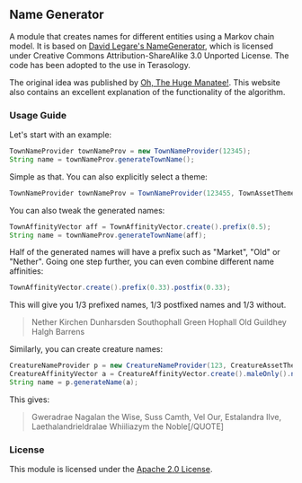 
## Name Generator

A module that creates names for different entities using a Markov chain model.
It is based on [David Legare's NameGenerator](https://github.com/excaliburHisSheath/NameGenerator), which is licensed under Creative Commons Attribution-ShareAlike 3.0 Unported License.
The code has been adopted to the use in Terasology.

The original idea was published by [Oh, The Huge Manatee!](http://ohthehugemanatee.net/2009/10/the-magical-word-o-matic-or-markov-text-analysis-for-fun-and-non-profit/).
This website also contains an excellent explanation of the functionality of the algorithm.

### Usage Guide

Let's start with an example:

```java
TownNameProvider townNameProv = new TownNameProvider(12345);
String name = townNameProv.generateTownName();
```

Simple as that. You can also explicitly select a theme:

```java
TownNameProvider townNameProv = TownNameProvider(123455, TownAssetTheme.FANTASY);
```

You can also tweak the generated names:

```java
TownAffinityVector aff = TownAffinityVector.create().prefix(0.5);
String name = townNameProv.generateTownName(aff);
```

Half of the generated names will have a prefix such as "Market", "Old" or "Nether".
Going one step further, you can even combine different name affinities:

```java
TownAffinityVector.create().prefix(0.33).postfix(0.33);
```

This will give you 1/3 prefixed names, 1/3 postfixed names and 1/3 without.

>Nether Kirchen
>Dunharsden
>Southophall
>Green Hophall
>Old Guildhey
>Halgh Barrens

Similarly, you can create creature names:

```java
CreatureNameProvider p = new CreatureNameProvider(123, CreatureAssetTheme.ELVEN);
CreatureAffinityVector a = CreatureAffinityVector.create().maleOnly().nobility(0.5);
String name = p.generateName(a);
```

This gives:

>Gweradrae Nagalan the Wise,
>Suss Camth,
>Vel Our,
>Estalandra Ilve,
>Laethalandrieldralae Whiiliazym the Noble[/QUOTE]


### License

This module is licensed under the [Apache 2.0 License](http://www.apache.org/licenses/LICENSE-2.0.html).
